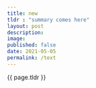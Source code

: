 ```yaml
---
title: new
tldr : "summary comes here"
layout: post
description:
image: 
published: false
date: 2021-05-05
permalink: /text
---
```


{{ page.tldr }} 

<!-- https://seankilleen.com/2020/02/how-to-deploy-github-pages-on-a-schedule-to-publish-future-posts/ -->
